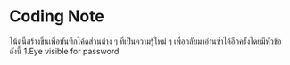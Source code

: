 # Coding Note
โน้ตนี้สร้างขึ้นเพื่อบันทึกโค้ดส่วนต่าง ๆ ที่เป็นความรู้ใหม่ ๆ เพื่อกลับมาอ่านซ้ำได้อีกครั้งโดยมีหัวข้อดังนี้
1.Eye visible for password
